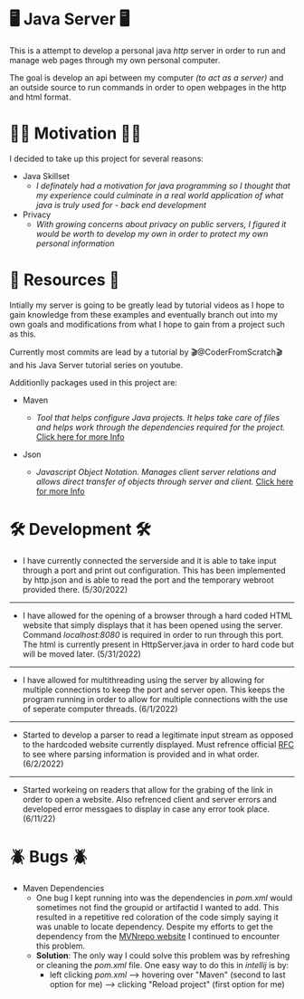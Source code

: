# 🖥 Java Server 🖥
This is a attempt to develop a personal java *http* server in order to run and manage web pages through my own personal computer.

The goal is develop an api between my computer *(to act as a server)* and an outside source to run commands in order to open webpages in the http and html format.

# 💪🏽 Motivation 💪🏽
I decided to take up this project for several reasons:
* Java Skillset
  - *I definately had a motivation for java programming so I thought that my experience could culminate in a real world application of what java is truly used for - back end development*
*  Privacy
   - *With growing concerns about privacy on public servers, I figured it would be worth to develop my own in order to protect my own personal information*

# 🔬 Resources 🔬
Intially my server is going to be greatly lead by tutorial videos as I hope to gain knowledge from these examples and eventually branch out into my own goals and modifications from what I hope to gain from a project such as this.

Currently most commits are lead by a tutorial by 🎬@CoderFromScratch🎬 and his Java Server tutorial series on youtube.

Additionlly packages used in this project are:
* Maven
   - *Tool that helps configure Java projects. It helps take care of files and helps work through the dependencies required for the project.* [Click here for more Info](https://www.simplilearn.com/tutorials/maven-tutorial/what-is-maven)

* Json 
   - *Javascript Object Notation. Manages client server relations and allows direct transfer of objects through server and client.* [Click here for more Info](https://www.youtube.com/watch?v=JuFdz8f-cT4)


# 🛠 Development 🛠
* I have currently connected the serverside and it is able to take input through a port and print out configuration. This has been implemented by http.json and is able to read the port and the temporary webroot provided there. (5/30/2022)
---
* I have allowed for the opening of a browser through a hard coded HTML website that simply displays that it has been opened using the server. Command *localhost:8080* is required in order to run through this port. The html is currently present in HttpServer.java in order to hard code but will be moved later. (5/31/2022)
---
* I have allowed for multithreading using the server by allowing for multiple connections to keep the port and server open. This keeps the program running in order to allow for multiple connections with the use of seperate computer threads. (6/1/2022)
---
* Started to develop a parser to read a legitimate input stream as opposed to the hardcoded website currently displayed. Must refrence official [RFC](https://datatracker.ietf.org/doc/html/rfc7230) to see where parsing information is provided and in what order. (6/2/2022)
---
* Started workeing on readers that allow for the grabing of the link in order to open a website. Also refrenced client and server errors and developed error messgaes to display in case any error took place. (6/11/22)

# 🪲 Bugs 🪲
* Maven Dependencies
  - One bug I kept running into was the dependencies in *pom.xml* would sometimes not find the groupid or artifactid I wanted to add. This resulted in a repetitive red coloration of the code simply saying it was unable to locate dependency. Despite my efforts to get the dependency from the [MVNrepo website](https://mvnrepository.com/) I continued to encounter this problem.
  - **Solution**: The only way I could solve this problem was by refreshing or cleaning the *pom.xml* file. One easy way to do this in *intellij* is by:
      - left clicking *pom.xml* --> hovering over "Maven" (second to last option for me) --> clicking "Reload project" (first option for me)
